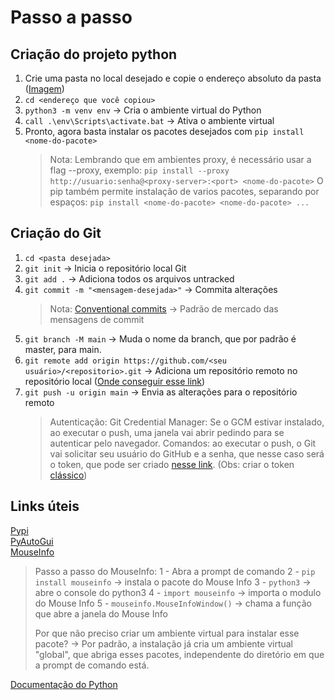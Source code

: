 # Passo a passo

## Criação do projeto python
1. Crie uma pasta no local desejado e copie o endereço absoluto da pasta ([Imagem](https://i.imgur.com/kiTqtKl.png))
2. `cd <endereço que você copiou>`
3. `python3 -m venv env` -> Cria o ambiente virtual do Python
4. `call .\env\Scripts\activate.bat` -> Ativa o ambiente virtual
5. Pronto, agora basta instalar os pacotes desejados com `pip install <nome-do-pacote>`  
	> Nota:
	> Lembrando que em ambientes proxy, é necessário usar a flag --proxy, exemplo: 
	`pip install --proxy http://usuario:senha@<proxy-server>:<port> <nome-do-pacote>`
	> O pip também permite instalação de varios pacotes, separando por espaços:
	> `pip install <nome-do-pacote> <nome-do-pacote> ...` 

## Criação do Git
1. `cd <pasta desejada>`
2. `git init` -> Inicia o repositório local Git
3. `git add .` -> Adiciona todos os arquivos untracked
4. `git commit -m "<mensagem-desejada>"` -> Commita alterações<br />
	> Nota:
	> [Conventional commits](https://www.conventionalcommits.org/en/v1.0.0/#summary) -> Padrão de mercado das mensagens de commit 
5. `git branch -M main` -> Muda o nome da branch, que por padrão é master, para main.
6. `git remote add origin https://github.com/<seu usuário>/<repositorio>.git` -> Adiciona um repositório remoto no repositório local ([Onde conseguir esse link](https://i.imgur.com/9fRWz6t.png))
7. `git push -u origin main` -> Envia as alterações para o repositório remoto<br />
	> Autenticação:
	> Git Credential Manager: Se o GCM estivar instalado, ao executar o push, uma janela vai abrir pedindo para se autenticar pelo navegador.
	Comandos: ao executar o push, o Git vai solicitar seu usuário do GitHub e a senha, que nesse caso será o token, que pode ser criado [nesse link](https://github.com/settings/tokens). (Obs: criar o token [clássico](https://i.imgur.com/1c2HsNc.png))

## Links úteis
[Pypi](https://pypi.org/)<br />
[PyAutoGui](https://pyautogui.readthedocs.io/en/latest/)<br />
[MouseInfo](https://mouseinfo.readthedocs.io/en/latest/)<br />
> Passo a passo do MouseInfo:
> 1 - Abra a prompt de comando
> 2 - `pip install mouseinfo` -> instala o pacote do Mouse Info
> 3 - `python3` -> abre o console do python3
> 4 - `import mouseinfo` -> importa o modulo do Mouse Info
> 5 - `mouseinfo.MouseInfoWindow()` -> chama a função que abre a janela do Mouse Info
>
> Por que não preciso criar um ambiente virtual para instalar esse pacote?
> -> Por padrão, a instalação já cria um ambiente virtual "global", que abriga esses pacotes, independente do diretório em que a prompt de comando está.

[Documentação do Python](https://docs.python.org/3/)

